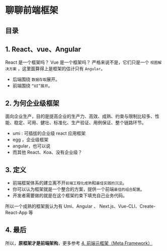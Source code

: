 
# 聊聊前端框架




## 目录
<!-- toc -->
 ## 1. React、vue、Angular 

React 是一个框架吗？ Vue 是一个框架吗？ 严格来说不是，它们只是一个 `视图解决方案` ，这里面算得上是框架的估计只有 `Angular`。

- 后端围绕 `数据存取`展开。
- 前端围绕 `“UI”展开`。

## 2. 为何企业级框架

面向企业生产，目的是提高企业的生产力、高效、成熟、约束与限制比较多、性能、稳定、可用、健壮、标准化、生产验证、用例保证、整个链路环节。

- umi : 可插拔的企业级 react 应用框架
- egg ，企业级框架
- angular，也可以说
- 而其他 React、Koa、没有企业级？

## 3. 定义

- 前端框架体系的建立离不开`前端工程化成熟`和`最佳实践的沉淀`。
- 你可以认为框架就是一个整合的方案，提供一个前端`最佳的组合配置`。
- 开发者需要做的就是在这个框架约束下填充自己业务代码。

所以一个成熟的框架我认为有 Umi、Angular 、 Next.js、Vue-CLI、Create-React-App 等

## 4. 最后

所以，**原框架才是前端架构**，更多参考 [4. 前端元框架（Meta Framework）](/post/GoajEhh4.html)